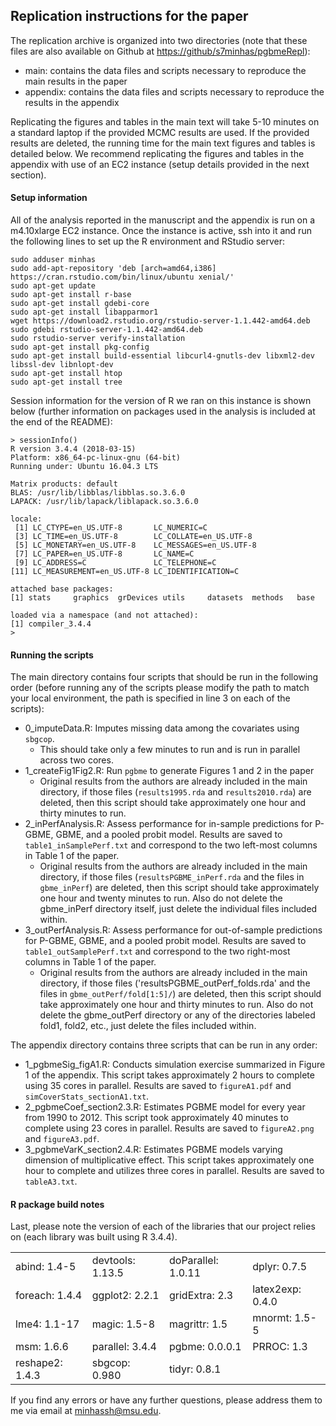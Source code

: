 ## Replication instructions for the paper

The replication archive is organized into two directories (note that these files are also available on Github at [https://github/s7minhas/pgbmeRepl](https://github.com/s7minhas/pgbmeRepl)):

- main: contains the data files and scripts necessary to reproduce the main results in the paper
- appendix: contains the data files and scripts necessary to reproduce the results in the appendix

Replicating the figures and tables in the main text will take 5-10 minutes on a standard laptop if the provided MCMC results are used. If the provided results are deleted, the running time for the main text figures and tables is detailed below. We recommend replicating the figures and tables in the appendix with use of an EC2 instance (setup details provided in the next section). 

#### Setup information

All of the analysis reported in the manuscript and the appendix is run on a m4.10xlarge EC2 instance. Once the instance is active, ssh into it and run the following lines to set up the R environment and RStudio server: 

```
sudo adduser minhas
sudo add-apt-repository 'deb [arch=amd64,i386] https://cran.rstudio.com/bin/linux/ubuntu xenial/'
sudo apt-get update
sudo apt-get install r-base
sudo apt-get install gdebi-core
sudo apt-get install libapparmor1
wget https://download2.rstudio.org/rstudio-server-1.1.442-amd64.deb
sudo gdebi rstudio-server-1.1.442-amd64.deb
sudo rstudio-server verify-installation
sudo apt-get install pkg-config
sudo apt-get install build-essential libcurl4-gnutls-dev libxml2-dev libssl-dev libnlopt-dev
sudo apt-get install htop
sudo apt-get install tree
```

Session information for the version of R we ran on this instance is shown below (further information on packages used in the analysis is included at the end of the README): 

```
> sessionInfo()
R version 3.4.4 (2018-03-15)
Platform: x86_64-pc-linux-gnu (64-bit)
Running under: Ubuntu 16.04.3 LTS

Matrix products: default
BLAS: /usr/lib/libblas/libblas.so.3.6.0
LAPACK: /usr/lib/lapack/liblapack.so.3.6.0

locale:
 [1] LC_CTYPE=en_US.UTF-8       LC_NUMERIC=C
 [3] LC_TIME=en_US.UTF-8        LC_COLLATE=en_US.UTF-8
 [5] LC_MONETARY=en_US.UTF-8    LC_MESSAGES=en_US.UTF-8
 [7] LC_PAPER=en_US.UTF-8       LC_NAME=C
 [9] LC_ADDRESS=C               LC_TELEPHONE=C
[11] LC_MEASUREMENT=en_US.UTF-8 LC_IDENTIFICATION=C

attached base packages:
[1] stats     graphics  grDevices utils     datasets  methods   base

loaded via a namespace (and not attached):
[1] compiler_3.4.4
>
```

#### Running the scripts

The main directory contains four scripts that should be run in the following order (before running any of the scripts please modify the path to match your local environment, the path is specified in line 3 on each of the scripts): 

- 0_imputeData.R: Imputes missing data among the covariates using `sbgcop`.
    + This should take only a few minutes to run and is run in parallel across two cores.
- 1_createFig1Fig2.R: Run `pgbme` to generate Figures 1 and 2 in the paper
    + Original results from the authors are already included in the main directory, if those files (`results1995.rda` and `results2010.rda`) are deleted, then this script should take approximately one hour and thirty minutes to run. 
- 2_inPerfAnalysis.R: Assess performance for in-sample predictions for P-GBME, GBME, and a pooled probit model. Results are saved to `table1_inSamplePerf.txt` and correspond to the two left-most columns in Table 1 of the paper.
    + Original results from the authors are already included in the main directory, if those files (`resultsPGBME_inPerf.rda` and the files in `gbme_inPerf`) are deleted, then this script should take approximately one hour and twenty minutes to run. Also do not delete the gbme_inPerf directory itself, just delete the individual files included within.
- 3_outPerfAnalysis.R: Assess performance for out-of-sample predictions for P-GBME, GBME, and a pooled probit model. Results are saved to `table1_outSamplePerf.txt` and correspond to the two right-most columns in Table 1 of the paper.
    + Original results from the authors are already included in the main directory, if those files ('resultsPGBME_outPerf_folds.rda' and the files in `gbme_outPerf/fold[1:5]/`) are deleted, then this script should take approximately one hour and thirty minutes to run. Also do not delete the gbme_outPerf directory or any of the directories labeled fold1, fold2, etc., just delete the files included within.

The appendix directory contains three scripts that can be run in any order:

- 1_pgbmeSig_figA1.R: Conducts simulation exercise summarized in Figure 1 of the appendix. This script takes approximately 2 hours to complete using 35 cores in parallel. Results are saved to `figureA1.pdf` and `simCoverStats_sectionA1.txt`.
- 2_pgbmeCoef_section2.3.R: Estimates PGBME model for every year from 1990 to 2012. This script took approximately 40 minutes to complete using 23 cores in parallel. Results are saved to `figureA2.png` and `figureA3.pdf`.
- 3_pgbmeVarK_section2.4.R: Estimates PGBME models varying dimension of multiplicative effect. This script takes approximately one hour to complete and utilizes three cores in parallel. Results are saved to `tableA3.txt`.

#### R package build notes

Last, please note the version of each of the libraries that our project relies on (each library was built using R 3.4.4). 

|                |                 |                   |                 |
|:---------------|:----------------|:------------------|:----------------|
|abind: 1.4-5    |devtools: 1.13.5 |doParallel: 1.0.11 |dplyr: 0.7.5     |
|foreach: 1.4.4  |ggplot2: 2.2.1   |gridExtra: 2.3     |latex2exp: 0.4.0 |
|lme4: 1.1-17    |magic: 1.5-8     |magrittr: 1.5      |mnormt: 1.5-5    |
|msm: 1.6.6      |parallel: 3.4.4  |pgbme: 0.0.0.1     |PRROC: 1.3       |
|reshape2: 1.4.3 |sbgcop: 0.980    |tidyr: 0.8.1       |                 |

If you find any errors or have any further questions, please address them to me via email at minhassh@msu.edu.